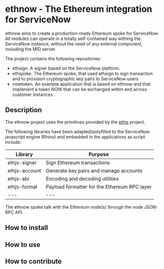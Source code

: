 # ethnow - The Ethereum integration for ServiceNow

ethnow aims to create a production-ready Ethereum spoke for ServiceNow. All modules can operate in a totally self-contained way withing the ServiceNow instance, without the need of any external component, including the MID server.

The project contains the following repositories:
- ethsign. A signer based on the ServiceNow platform.
- ethspoke. The Ethereum spoke, that used ethsign to sign transaction and to provision cryptographic key pairs to ServiceNow users
- nowtoken. An example application that is based on ethnow and that implement a token NOW that can be exchanged within and across customer instances.

## Description

The ethnow project uses the primitives provided by the [ethjs](https://github.com/ethjs) project.

The following libraries have been adapted/polyfilled to the ServiceNow javascript engine (Rhino) and embedded in the applications as script include:

| Library | Purpose |
|---|---|
|ethjs-signer| Sign Ethereum transactions|
|ethjs-account| Generate key pairs and manage accounts|
|ethjs-abi| Encoding and decoding utilities|
|ethjs-format| Payload formatter for the Ethereum RPC layer |
|---|---|

The ethnow spoke talk with the Ethereum node(s) through the node JSON-RPC API.

## How to install 




## How to use


## How to contribute





